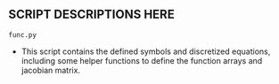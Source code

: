 ## SCRIPT DESCRIPTIONS HERE ##
```func.py```
  - This script contains the defined symbols and discretized equations, including some helper functions to define the function arrays and jacobian matrix.
